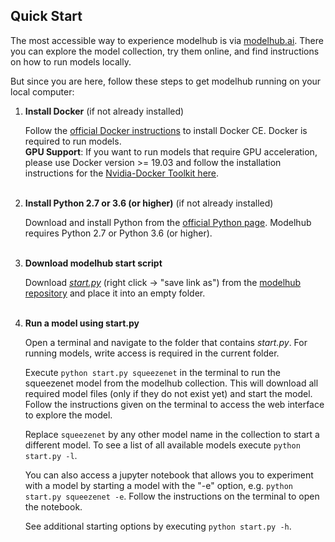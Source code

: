 ## Quick Start

The most accessible way to experience modelhub is via [modelhub.ai](http://www.modelhub.ai). There you can explore the model collection, try them online, and find instructions on how to run models locally.

But since you are here, follow these steps to get modelhub running on your local computer:

1. **Install Docker** (if not already installed)

   Follow the [official Docker instructions](https://docs.docker.com/install/) to install Docker CE.
   Docker is required to run models.<br/>
   **GPU Support**: If you want to run models that require GPU acceleration, please use Docker version >= 19.03 and follow the installation instructions for the [Nvidia-Docker Toolkit here](https://github.com/NVIDIA/nvidia-docker#quickstart).
   <br/><br/>

2. **Install Python 2.7 or 3.6 (or higher)** (if not already installed)

   Download and install Python from the [official Python page](https://www.python.org/). Modelhub requires
   Python 2.7 or Python 3.6 (or higher).
   <br/><br/>

3. **Download modelhub start script**

   Download [_start.py_](https://raw.githubusercontent.com/modelhub-ai/modelhub/master/start.py)
   (right click -> "save link as") from the [modelhub repository](https://github.com/modelhub-ai/modelhub) and place it into an empty folder.
   <br/><br/>

4. **Run a model using start.py**

   Open a terminal and navigate to the folder that contains _start.py_. For running models, write access
   is required in the current folder.

   Execute `python start.py squeezenet` in the terminal to run the squeezenet model from the modelhub collection.
   This will download all required model files (only if they do not exist yet) and start the model. Follow the
   instructions given on the terminal to access the web interface to explore the model.

   Replace `squeezenet` by any other model name in the collection to start a different model. To see a list of
   all available models execute `python start.py -l`.

   You can also access a jupyter notebook that allows you to experiment with a model by starting a model with
   the "-e" option, e.g. `python start.py squeezenet -e`. Follow the instructions on the terminal to open the notebook.

   See additional starting options by executing `python start.py -h`.
   <br/><br/>
